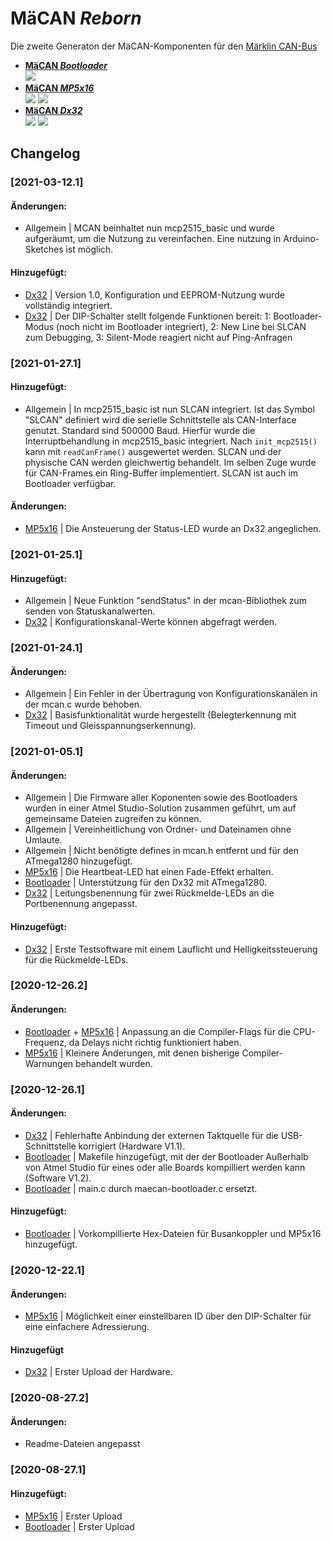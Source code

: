 # <b>MäCAN _Reborn_ </b>

Die zweite Generaton der MäCAN-Komponenten für den [Märklin CAN-Bus][candoku]

- <b>[MäCAN _Bootloader_][bootloader]</b><br>
    <img src="https://img.shields.io/badge/Software-V1.5-007EC6?style=flat-square"/>
- <b>[MäCAN _MP5x16_][mp5x16]</b><br>
    <img src="https://img.shields.io/badge/Hardware-V1.0-FE7D37?style=flat-square"/>
    <img src="https://img.shields.io/badge/Software-V1.4-FE7D37?style=flat-square"/>
- <b>[MäCAN _Dx32_][dx32]</b><br>
    <img src="https://img.shields.io/badge/Hardware-V1.1-FF4D47?style=flat-square"/>
    <img src="https://img.shields.io/badge/Software-V1.0-FF4D47?style=flat-square"/>
## Changelog

### [2021-03-12.1]
#### Änderungen:
- Allgemein | MCAN beinhaltet nun mcp2515_basic und wurde aufgeräumt, um die Nutzung zu vereinfachen. Eine nutzung in Arduino-Sketches ist möglich.

#### Hinzugefügt:
- [Dx32][dx32] | Version 1.0, Konfiguration und EEPROM-Nutzung wurde vollständig integriert. 
- [Dx32][dx32] | Der DIP-Schalter stellt folgende Funktionen bereit: 1: Bootloader-Modus (noch nicht im Bootloader integriert), 2: New Line bei SLCAN zum Debugging, 3: Silent-Mode reagiert nicht auf Ping-Anfragen

### [2021-01-27.1]
#### Hinzugefügt:
- Allgemein | In mcp2515_basic ist nun SLCAN integriert. Ist das Symbol "SLCAN" definiert wird die serielle Schnittstelle als CAN-Interface genutzt. Standard sind 500000 Baud. Hierfür wurde die Interruptbehandlung in mcp2515_basic integriert. Nach `init_mcp2515()` kann mit `readCanFrame()` ausgewertet werden. SLCAN und der physische CAN werden gleichwertig behandelt. Im selben Zuge wurde für CAN-Frames ein Ring-Buffer implementiert. SLCAN ist auch im Bootloader verfügbar.

#### Änderungen:
- [MP5x16][MP5x16] | Die Ansteuerung der Status-LED wurde an Dx32 angeglichen.

### [2021-01-25.1]
#### Hinzugefügt:
- Allgemein | Neue Funktion "sendStatus" in der mcan-Bibliothek zum senden von Statuskanalwerten.
- [Dx32][dx32] | Konfigurationskanal-Werte können abgefragt werden.

### [2021-01-24.1]
#### Änderungen:
- Allgemein | Ein Fehler in der Übertragung von Konfigurationskanälen in der mcan.c wurde behoben.
- [Dx32][dx32] | Basisfunktionalität wurde hergestellt (Belegterkennung mit Timeout und Gleisspannungserkennung).

### [2021-01-05.1]
#### Änderungen:
- Allgemein | Die Firmware aller Koponenten sowie des Bootloaders wurden in einer Atmel Studio-Solution zusammen geführt, um auf gemeinsame Dateien zugreifen zu können.
- Allgemein | Vereinheitlichung von Ordner- und Dateinamen ohne Umlaute.
- Allgemein | Nicht benötigte defines in mcan.h entfernt und für den ATmega1280 hinzugefügt.
- [MP5x16][mp5x16] | Die Heartbeat-LED hat einen Fade-Effekt erhalten.
- [Bootloader][bootloader] | Unterstützung für den Dx32 mit ATmega1280.
- [Dx32][dx32] | Leitungsbenennung für zwei Rückmelde-LEDs an die Portbenennung angepasst.

#### Hinzugefügt:
- [Dx32][dx32] | Erste Testsoftware mit einem Lauflicht und Helligkeitssteuerung für die Rückmelde-LEDs.

### [2020-12-26.2]
#### Änderungen:
- [Bootloader][bootloader] + [MP5x16][mp5x16] | Anpassung an die Compiler-Flags für die CPU-Frequenz, da Delays nicht richtig funktioniert haben.
- [MP5x16][mp5x16] | Kleinere Änderungen, mit denen bisherige Compiler-Warnungen behandelt wurden.

### [2020-12-26.1]
#### Änderungen:
- [Dx32][dx32] | Fehlerhafte Anbindung der externen Taktquelle für die USB-Schnittstelle korrigiert (Hardware V1.1).
- [Bootloader][bootloader] | Makefile hinzugefügt, mit der der Bootloader Außerhalb von Atmel Studio für eines oder alle Boards kompilliert werden kann (Software V1.2).
- [Bootloader][bootloader] | main.c durch maecan-bootloader.c ersetzt.

#### Hinzugefügt:
- [Bootloader][bootloader] | Vorkompillierte Hex-Dateien für Busankoppler und MP5x16 hinzugefügt.

### [2020-12-22.1]
#### Änderungen:
- [MP5x16][mp5x16] | Möglichkeit einer einstellbaren ID über den DIP-Schalter für eine einfachere Adressierung.

#### Hinzugefügt
- [Dx32][dx32] | Erster Upload der Hardware.

### [2020-08-27.2]
#### Änderungen:
- Readme-Dateien angepasst

### [2020-08-27.1]
#### Hinzugefügt:
- [MP5x16][mp5x16] | Erster Upload
- [Bootloader][bootloader] |  Erster Upload

[candoku]: https://www.maerklin.de/fileadmin/media/service/software-updates/cs2CAN-Protokoll-2_0.pdf
[bootloader]: Bootloader
[mp5x16]: MäCAN_MP5x16
[dx32]: MäCAN_Dx32

[//]: # (Orange: #FE7D37, Blau: #007EC6)